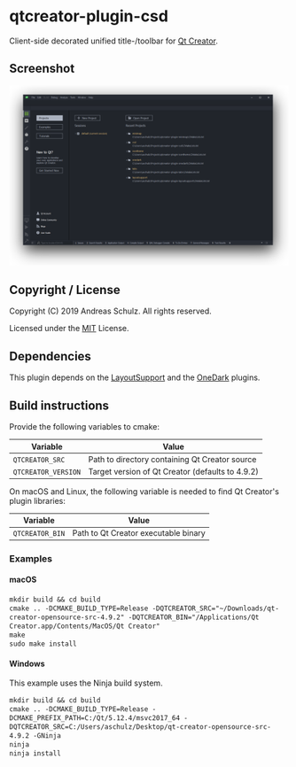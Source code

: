 # qtcreator-plugin-csd

Client-side decorated unified title-/toolbar for [Qt Creator](http://qt-project.org/wiki/Category:Tools::QtCreator).

## Screenshot

![Screenshot](./docs/screenshot.png "Screenshot")

## Copyright / License

Copyright (C) 2019 Andreas Schulz. All rights reserved.

Licensed under the [MIT](https://github.com/Longhanks/qtcreator-plugin-csd/blob/master/LICENSE) License.

## Dependencies

This plugin depends on the [LayoutSupport](https://github.com/Longhanks/qtcreator-plugin-layoutsupport) and the [OneDark](https://github.com/Longhanks/qtcreator-plugin-onedark) plugins.

## Build instructions

Provide the following variables to cmake:

| Variable            | Value                                            |
| ------------------- | ------------------------------------------------ |
| `QTCREATOR_SRC`     | Path to directory containing Qt Creator source   |
| `QTCREATOR_VERSION` | Target version of Qt Creator (defaults to 4.9.2) |

On macOS and Linux, the following variable is needed to find Qt Creator's plugin libraries:

| Variable            | Value                                            |
| ------------------- | ------------------------------------------------ |
| `QTCREATOR_BIN`     | Path to Qt Creator executable binary             |

### Examples

#### macOS

```
mkdir build && cd build
cmake .. -DCMAKE_BUILD_TYPE=Release -DQTCREATOR_SRC="~/Downloads/qt-creator-opensource-src-4.9.2" -DQTCREATOR_BIN="/Applications/Qt Creator.app/Contents/MacOS/Qt Creator"
make
sudo make install
```

#### Windows

This example uses the Ninja build system.

```
mkdir build && cd build
cmake .. -DCMAKE_BUILD_TYPE=Release -DCMAKE_PREFIX_PATH=C:/Qt/5.12.4/msvc2017_64 -DQTCREATOR_SRC=C:/Users/aschulz/Desktop/qt-creator-opensource-src-4.9.2 -GNinja
ninja
ninja install
```

